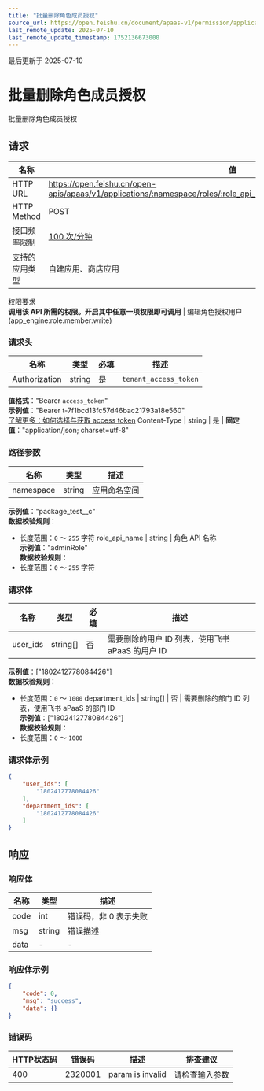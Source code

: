 ```yaml
---
title: "批量删除角色成员授权"
source_url: https://open.feishu.cn/document/apaas-v1/permission/application-role-member/batch_remove_authorization
last_remote_update: 2025-07-10
last_remote_update_timestamp: 1752136673000
---
```

最后更新于 2025-07-10

# 批量删除角色成员授权

批量删除角色成员授权

## 请求
名称 | 值
---|---
HTTP URL | https://open.feishu.cn/open-apis/apaas/v1/applications/:namespace/roles/:role_api_name/member/batch_remove_authorization
HTTP Method | POST
接口频率限制 | [100 次/分钟](https://open.feishu.cn/document/ukTMukTMukTM/uUzN04SN3QjL1cDN)
支持的应用类型 | 自建应用、商店应用
权限要求  
            **调用该 API 所需的权限。开启其中任意一项权限即可调用** | 编辑角色授权用户(app_engine:role.member:write)

### 请求头

名称 | 类型 | 必填 | 描述
--- | --- | --- | ---
Authorization | string | 是 | `tenant_access_token`  
**值格式**："Bearer `access_token`"  
**示例值**："Bearer t-7f1bcd13fc57d46bac21793a18e560"  
[了解更多：如何选择与获取 access token](https://open.feishu.cn/document/uAjLw4CM/ugTN1YjL4UTN24CO1UjN/trouble-shooting/how-to-choose-which-type-of-token-to-use)
Content-Type | string | 是 | **固定值**："application/json; charset=utf-8"

### 路径参数

名称 | 类型 | 描述
--- | --- | ---
namespace | string | 应用命名空间  
**示例值**："package_test__c"  
**数据校验规则**：  
- 长度范围：`0` ～ `255` 字符
role_api_name | string | 角色 API 名称  
**示例值**："adminRole"  
**数据校验规则**：  
- 长度范围：`0` ～ `255` 字符

### 请求体

名称 | 类型 | 必填 | 描述
--- | --- | --- | ---
user_ids | string\[\] | 否 | 需要删除的用户 ID 列表，使用飞书 aPaaS 的用户 ID  
**示例值**：["1802412778084426"]  
**数据校验规则**：  
- 长度范围：`0` ～ `1000`
department_ids | string\[\] | 否 | 需要删除的部门 ID 列表，使用飞书 aPaaS 的部门 ID  
**示例值**：["1802412778084426"]  
**数据校验规则**：  
- 长度范围：`0` ～ `1000`

### 请求体示例
```json
{
    "user_ids": [
        "1802412778084426"
    ],
    "department_ids": [
        "1802412778084426"
    ]
}
```

## 响应

### 响应体

名称 | 类型 | 描述
--- | --- | ---
code | int | 错误码，非 0 表示失败
msg | string | 错误描述
data | \- | \-

### 响应体示例
```json
{
    "code": 0,
    "msg": "success",
    "data": {}
}
```

### 错误码

HTTP状态码 | 错误码 | 描述 | 排查建议
--- | --- | --- | ---
400 | 2320001 | param is invalid | 请检查输入参数
